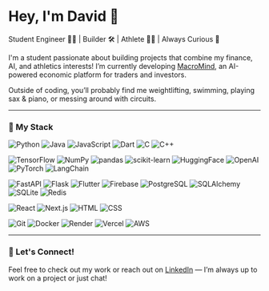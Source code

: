 # Hey, I'm David 👋  
Student Engineer 👨‍💻 | Builder 🛠️ | Athlete 🏊‍♂️ | Always Curious 💭

I'm a student passionate about building projects that combine my finance, AI, and athletics interests! I’m currently developing [MacroMind](https://github.com/davidshch/MacroMind), an AI-powered economic platform for traders and investors.

Outside of coding, you’ll probably find me weightlifting, swimming, playing sax & piano, or messing around with circuits.

---

### 🧰 My Stack  
![Python](https://img.shields.io/badge/Python-3776AB?style=flat&logo=python&logoColor=white)
![Java](https://img.shields.io/badge/Java-orange?style=flat&logo=java&logoColor=white)
![JavaScript](https://img.shields.io/badge/JavaScript-F7DF1E?style=flat&logo=javascript&logoColor=black)
![Dart](https://img.shields.io/badge/Dart-0175C2?style=flat&logo=dart&logoColor=white)
![C](https://img.shields.io/badge/C-00599C?style=flat&logo=c&logoColor=white)
![C++](https://img.shields.io/badge/C++-00599C?style=flat&logo=c%2B%2B&logoColor=white)

![TensorFlow](https://img.shields.io/badge/TensorFlow-FF6F00?style=flat&logo=tensorflow&logoColor=white)
![NumPy](https://img.shields.io/badge/NumPy-%23013243?style=flat&logo=numpy&logoColor=white)
![pandas](https://img.shields.io/badge/pandas-%23150458?style=flat&logo=pandas&logoColor=white)
![scikit-learn](https://img.shields.io/badge/scikit--learn-F7931E?style=flat&logo=scikit-learn&logoColor=white)
![HuggingFace](https://img.shields.io/badge/HuggingFace-FFD21F?style=flat&logo=huggingface&logoColor=black)
![OpenAI](https://img.shields.io/badge/OpenAI-74aa9c?style=flat&logo=openai&logoColor=white)
![PyTorch](https://img.shields.io/badge/PyTorch-%23EE4C2C?style=flat&logo=pytorch&logoColor=white)
![LangChain](https://img.shields.io/badge/LangChain-%231C3C3C?style=flat&logo=langchain&logoColor=white)

![FastAPI](https://img.shields.io/badge/FastAPI-005571?style=flat&logo=fastapi)
![Flask](https://img.shields.io/badge/Flask-000000?style=flat&logo=flask&logoColor=white)
![Flutter](https://img.shields.io/badge/Flutter-%2302569B?style=flat&logo=flutter&logoColor=white)
![Firebase](https://img.shields.io/badge/Firebase-FFCA28?style=flat&logo=firebase&logoColor=black)
![PostgreSQL](https://img.shields.io/badge/PostgreSQL-336791?style=flat&logo=postgresql&logoColor=white)
![SQLAlchemy](https://img.shields.io/badge/SQLAlchemy-%23D71F00?style=flat&logo=sqlalchemy&logoColor=white)
![SQLite](https://img.shields.io/badge/SQLite-%23003B57?style=flat&logo=sqlite&logoColor=white)
![Redis](https://img.shields.io/badge/Redis-DC382D?style=flat&logo=redis&logoColor=white)

![React](https://img.shields.io/badge/React-61DAFB?style=flat&logo=react&logoColor=black)
![Next.js](https://img.shields.io/badge/Next.js-000000?style=flat&logo=nextdotjs&logoColor=white)
![HTML](https://img.shields.io/badge/HTML5-E34F26?style=flat&logo=html5&logoColor=white)
![CSS](https://img.shields.io/badge/CSS3-1572B6?style=flat&logo=css3&logoColor=white)

![Git](https://img.shields.io/badge/Git-F05032?style=flat&logo=git&logoColor=white)
![Docker](https://img.shields.io/badge/Docker-%232496ED?style=flat&logo=docker&logoColor=white)
![Render](https://img.shields.io/badge/Render-46E3B7?style=flat&logo=render&logoColor=black)
![Vercel](https://img.shields.io/badge/Vercel-000000?style=flat&logo=vercel&logoColor=white)
![AWS](https://img.shields.io/badge/AWS-232F3E?style=flat&logo=amazonwebservices&logoColor=white)

---

### 🤝 Let's Connect!
Feel free to check out my work or reach out on [LinkedIn](https://linkedin.com/in/davidshcherbatykh) — I’m always up to work on a project or just chat!



